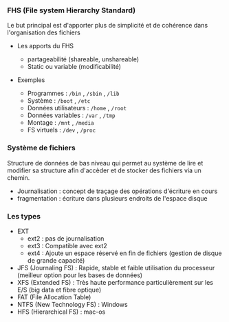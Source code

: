 ### FHS (File system Hierarchy Standard)
Le but principal est d'apporter plus de simplicité et de cohérence dans l'organisation des fichiers
- Les apports du FHS
  - partageabilité (shareable, unshareable)
  - Static ou variable (modificabilité)

- Exemples
  - Programmes : ```/bin``` , ```/sbin``` , ```/lib``` 
  - Système : ```/boot``` , ```/etc```
  - Données utilisateurs : ```/home``` , ```/root```
  - Données variables : ```/var``` , ```/tmp```
  - Montage : ```/mnt``` , ```/media```
  - FS virtuels : ```/dev``` , ```/proc```  

### Système de fichiers 
Structure de données de bas niveau qui permet au système de lire et modifier sa structure afin d'accèder et de stocker des fichiers via un chemin. 
- Journalisation : concept de traçage des opérations d'écriture en cours
- fragmentation : écriture dans plusieurs endroits de l'espace disque 

### Les types 
- EXT 
  - ext2 : pas de journalisation
  - ext3 : Compatible avec ext2
  - ext4 : Ajoute un espace réservé en fin de fichiers (gestion de disque de grande capacité)
- JFS (Journaling FS) : Rapide, stable et faible utilisation du processeur (meilleur option pour les bases de données)
- XFS (Extended FS) : Très haute performance particulièrement sur les E/S (big data et fibre optique)
- FAT (File Allocation Table)
- NTFS (New Technology FS) : Windows
- HFS (Hierarchical FS) : mac-os 
